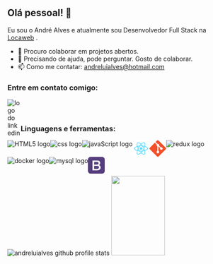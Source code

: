 ## Olá pessoal! 👋

Eu sou o André Alves e atualmente sou Desenvolvedor Full Stack na [Locaweb](https://www.locaweb.com.br)
.


- 👯 Procuro colaborar em projetos abertos.
- 💬 Precisando de ajuda, pode perguntar. Gosto de colaborar.
- 📫 Como me contatar: andreluialves@hotmail.com


<h3>Entre em contato comigo:</h3>
<div style="display: inline_block">
  <a href="https://www.linkedin.com/in/andreluialves/">
    <img align="left" alt="logo do linkedin" width="30px"
      src="https://raw.githubusercontent.com/peterthehan/peterthehan/master/assets/linkedin.svg" />
  </a>
</div>
<br />
<br />
<h3>Linguagens e ferramentas:</h3>
<div style="display: inline_block;">
  <img align="left" height="38" alt="HTML5 logo"
    src="https://raw.githubusercontent.com/joaopauloaramuni/joaopauloaramuni/main/img/html.svg"
    style="max-width: 100%;">
  <img align="left" height="38" alt="css logo"
    src="https://raw.githubusercontent.com/joaopauloaramuni/joaopauloaramuni/main/img/css.svg"
    style="max-width: 100%;">
  <img align="left" height="38" alt="javaScript logo"
    src="https://raw.githubusercontent.com/joaopauloaramuni/joaopauloaramuni/main/img/js.png"
    style="max-width: 100%;">
  <img align="left" height="38" alt="react logo"
    src="https://raw.githubusercontent.com/github/explore/80688e429a7d4ef2fca1e82350fe8e3517d3494d/topics/react/react.png"
    style="max-width: 100%;">
  <img align="left" height="38" alt="git logo"
    src="https://raw.githubusercontent.com/devicons/devicon/master/icons/git/git-original.svg" style="max-width: 100%;">
  <img align="left" height="38" alt="redux logo"
    src="https://camo.githubusercontent.com/2b6b50702c658cdfcf440cef1eb88c7e0e5a16ce0eb6ab8bc933da7697c12213/68747470733a2f2f63646e2e6a7364656c6976722e6e65742f67682f64657669636f6e732f64657669636f6e2f69636f6e732f72656475782f72656475782d6f726967696e616c2e737667"
    style="max-width: 100%;">
  <img align="left" height="38" alt="docker logo"
    src="https://camo.githubusercontent.com/fc836983ed18b80caef906c8f1593bcfd4f5c8c587f51a911b1cb4d657a9588b/68747470733a2f2f63646e2e6a7364656c6976722e6e65742f67682f64657669636f6e732f64657669636f6e2f69636f6e732f646f636b65722f646f636b65722d6f726967696e616c2d776f72646d61726b2e737667"
    style="max-width: 100%;">
  <img align="left" height="38" alt="mysql logo"
    src="https://camo.githubusercontent.com/2582ec2237a3a1fbd34e9b57332b72be27a7facb32abe7c2335e5f86e5f457a8/68747470733a2f2f63646e2e6a7364656c6976722e6e65742f67682f64657669636f6e732f64657669636f6e2f69636f6e732f6d7973716c2f6d7973716c2d6f726967696e616c2e737667"
    style="max-width: 100%;">
  <img align="left" height="38" alt="bootstrap logo"
    src="https://raw.githubusercontent.com/github/explore/80688e429a7d4ef2fca1e82350fe8e3517d3494d/topics/bootstrap/bootstrap.png"
    style="max-width: 100%;">
</div>
<br />
<br />
<br />
<div style="margin-top: 30px;">
  <img height="180em" width="49%"
    src="https://github-readme-stats.vercel.app/api?username=andreluialves&show_icons=true&theme=gruvbox"
    alt="andreluialves github profile stats" />
  <img height="180em" width="49%"
    src="https://github-readme-stats.vercel.app/api/top-langs/?username=andreluialves&layout=compact&theme=gruvbox" />
</div>
<br />
